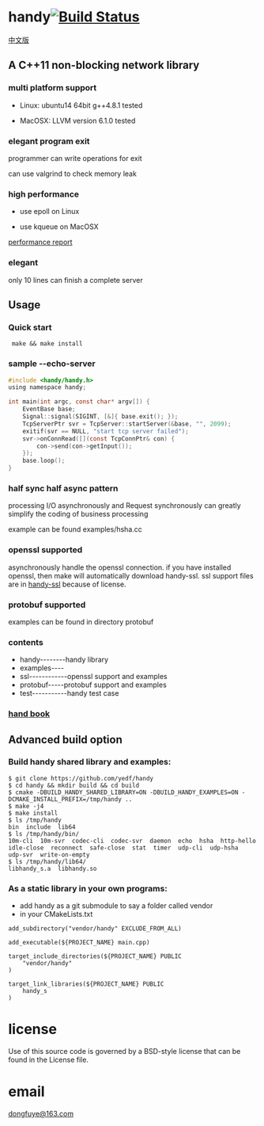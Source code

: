 handy[![Build Status](https://travis-ci.org/yedf/handy.png)](https://travis-ci.org/yedf/handy)
====
[中文版](https://github.com/yedf/handy/blob/master/README.md)
## A C++11 non-blocking network library

### multi platform support

*   Linux: ubuntu14 64bit g++4.8.1 tested

*   MacOSX: LLVM version 6.1.0 tested

### elegant program exit

programmer can write operations for exit

can use valgrind to check memory leak

### high performance

*   use epoll on Linux

*   use kqueue on MacOSX

[performance report](http://www.oschina.net/p/c11-handy)
### elegant

only 10 lines can finish a complete server

## Usage

### Quick start
```
 make && make install
```

### sample --echo-server

```c
#include <handy/handy.h>
using namespace handy;

int main(int argc, const char* argv[]) {
    EventBase base;
    Signal::signal(SIGINT, [&]{ base.exit(); });
    TcpServerPtr svr = TcpServer::startServer(&base, "", 2099);
    exitif(svr == NULL, "start tcp server failed");
    svr->onConnRead([](const TcpConnPtr& con) {
        con->send(con->getInput());
    });
    base.loop();
}
```

### half sync half async pattern

processing I/O asynchronously and Request synchronously can greatly simplify the coding of business processing

example can be found examples/hsha.cc

### openssl supported

asynchronously handle the openssl connection. if you have installed openssl, then make will automatically download handy-ssl.
ssl support files are in [handy-ssl](https://github.com/yedf/handy-ssl.git) because of license.

### protobuf supported

examples can be found in directory protobuf

### contents

*   handy--------handy library
*   examples----
*   ssl------------openssl support and examples
*   protobuf-----protobuf support and examples
*   test-----------handy test case

### [hand book](https://github.com/yedf/handy/blob/master/doc-cn.md)

## Advanced build option

### Build handy shared library and examples:
```
$ git clone https://github.com/yedf/handy
$ cd handy && mkdir build && cd build
$ cmake -DBUILD_HANDY_SHARED_LIBRARY=ON -DBUILD_HANDY_EXAMPLES=ON -DCMAKE_INSTALL_PREFIX=/tmp/handy ..
$ make -j4
$ make install
$ ls /tmp/handy
bin  include  lib64
$ ls /tmp/handy/bin/
10m-cli  10m-svr  codec-cli  codec-svr  daemon  echo  hsha  http-hello  idle-close  reconnect  safe-close  stat  timer  udp-cli  udp-hsha  udp-svr  write-on-empty
$ ls /tmp/handy/lib64/
libhandy_s.a  libhandy.so
```

### As a static library in your own programs:
* add handy as a git submodule to say a folder called vendor
* in your CMakeLists.txt

```
add_subdirectory("vendor/handy" EXCLUDE_FROM_ALL)

add_executable(${PROJECT_NAME} main.cpp)

target_include_directories(${PROJECT_NAME} PUBLIC
    "vendor/handy"
)

target_link_libraries(${PROJECT_NAME} PUBLIC
    handy_s
)
```

license
====
Use of this source code is governed by a BSD-style
license that can be found in the License file.

email
====
dongfuye@163.com
